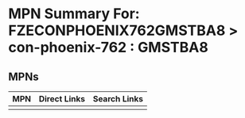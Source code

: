 



# MPN Summary For: FZECONPHOENIX762GMSTBA8 > con-phoenix-762 : GMSTBA8

## MPNs
  

|MPN|Direct Links|Search Links|
| :--- | :--- | :--- |
||||
